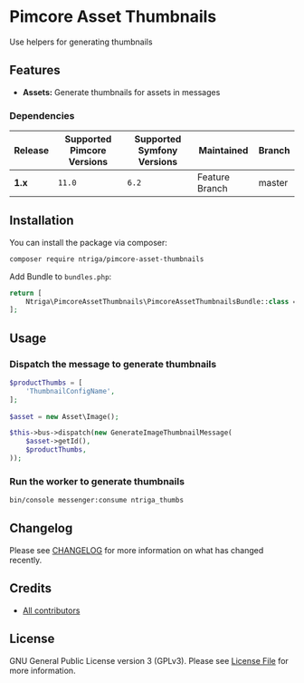 # Pimcore Asset Thumbnails

Use helpers for generating thumbnails

## Features

- **Assets:**  Generate thumbnails for assets in messages

### Dependencies

| Release | Supported Pimcore Versions | Supported Symfony Versions | Maintained     | Branch |
|---------|----------------------------|----------------------------|----------------|--------|
| **1.x** | `11.0`                     | `6.2`                      | Feature Branch | master |

## Installation

You can install the package via composer:

```bash
composer require ntriga/pimcore-asset-thumbnails
```

Add Bundle to `bundles.php`:

```php
return [
    Ntriga\PimcoreAssetThumbnails\PimcoreAssetThumbnailsBundle::class => ['all' => true],
];
```
## Usage

### Dispatch the message to generate thumbnails
```php
$productThumbs = [
    'ThumbnailConfigName',
];
    
$asset = new Asset\Image();

$this->bus->dispatch(new GenerateImageThumbnailMessage(
    $asset->getId(),
    $productThumbs,
));
```

### Run the worker to generate thumbnails
```bash
bin/console messenger:consume ntriga_thumbs
```

## Changelog
Please see [CHANGELOG](CHANGELOG.md) for more information on what has changed recently.

## Credits
- [All contributors](../../contributors)

## License
GNU General Public License version 3 (GPLv3). Please see [License File](./LICENSE.md) for more information.

